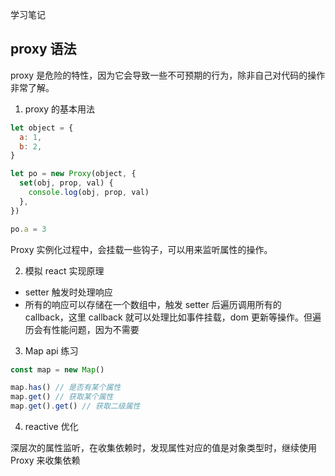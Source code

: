 学习笔记

## proxy 语法

proxy 是危险的特性，因为它会导致一些不可预期的行为，除非自己对代码的操作非常了解。

1. proxy 的基本用法

```js
let object = {
  a: 1,
  b: 2,
}

let po = new Proxy(object, {
  set(obj, prop, val) {
    console.log(obj, prop, val)
  },
})

po.a = 3
```

Proxy 实例化过程中，会挂载一些钩子，可以用来监听属性的操作。

2. 模拟 react 实现原理

- setter 触发时处理响应
- 所有的响应可以存储在一个数组中，触发 setter 后遍历调用所有的 callback，这里 callback 就可以处理比如事件挂载，dom 更新等操作。但遍历会有性能问题，因为不需要

3. Map api 练习

```js
const map = new Map()

map.has() // 是否有某个属性
map.get() // 获取某个属性
map.get().get() // 获取二级属性
```

4. reactive 优化

深层次的属性监听，在收集依赖时，发现属性对应的值是对象类型时，继续使用 Proxy 来收集依赖
